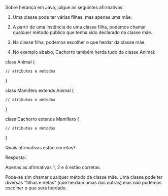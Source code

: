 Sobre herança em Java, julgue as seguintes afirmativas:

1) Uma classe pode ter várias filhas, mas apenas uma mãe.

2) A partir de uma instância de uma classe filha, podemos chamar qualquer método público que tenha sido declarado na classe mãe.

3) Na classe filha, podemos escolher o que herdar da classe mãe.

4) No exemplo abaixo, Cachorro também herda tudo da classe Animal:

class Animal {

    // atributos e métodos

}

class Mamifero extends Animal {

    // atributos e métodos

}

class Cachorro extends Mamifero {

    // atributos e métodos

}


Quais afirmativas estão corretas?

Resposta:

Apenas as afirmativas 1, 2 e 4 estão corretas.


Pode-se sim chamar qualquer método da classe mãe. Uma classe pode ter diversas "filhas e netas" (que herdam umas das outras) mas não podemos escolher o que será herdado.